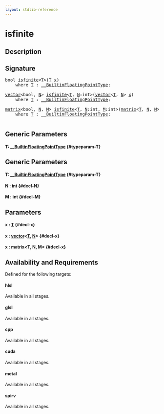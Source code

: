 ```yaml
---
layout: stdlib-reference
---
```


# isfinite

## Description





## Signature 

<pre>
bool <a href="/stdlib-reference/global-decls/isfinite">isfinite</a>&lt;<a href="/stdlib-reference/global-decls/isfinite#typeparam-T" class="code_type">T</a>&gt;(<a href="/stdlib-reference/global-decls/isfinite#typeparam-T" class="code_type">T</a> <a href="/stdlib-reference/global-decls/isfinite#decl-x" class="code_param">x</a>)
    <span class='code_keyword'>where</span> <a href="/stdlib-reference/global-decls/isfinite#typeparam-T" class="code_type">T</a> : <a href="/stdlib-reference/interfaces/BuiltinFloatingPointType/index">__BuiltinFloatingPointType</a>;

<a href="/stdlib-reference/types/vector/index">vector</a>&lt;bool, <a href="/stdlib-reference/types/vector/index#decl-N" class="code_var">N</a>&gt; <a href="/stdlib-reference/global-decls/isfinite">isfinite</a>&lt;<a href="/stdlib-reference/global-decls/isfinite#typeparam-T" class="code_type">T</a>, <a href="/stdlib-reference/global-decls/isfinite#decl-N" class="code_var">N</a>:int&gt;(<a href="/stdlib-reference/types/vector/index">vector</a>&lt;<a href="/stdlib-reference/types/vector/index#typeparam-T" class="code_type">T</a>, <a href="/stdlib-reference/types/vector/index#decl-N" class="code_var">N</a>&gt; <a href="/stdlib-reference/global-decls/isfinite#decl-x" class="code_param">x</a>)
    <span class='code_keyword'>where</span> <a href="/stdlib-reference/global-decls/isfinite#typeparam-T" class="code_type">T</a> : <a href="/stdlib-reference/interfaces/BuiltinFloatingPointType/index">__BuiltinFloatingPointType</a>;

<a href="/stdlib-reference/types/matrix/index">matrix</a>&lt;bool, <a href="/stdlib-reference/types/matrix/index#decl-N" class="code_var">N</a>, <a href="/stdlib-reference/types/matrix/index#decl-M" class="code_var">M</a>&gt; <a href="/stdlib-reference/global-decls/isfinite">isfinite</a>&lt;<a href="/stdlib-reference/global-decls/isfinite#typeparam-T" class="code_type">T</a>, <a href="/stdlib-reference/global-decls/isfinite#decl-N" class="code_var">N</a>:int, <a href="/stdlib-reference/global-decls/isfinite#decl-M" class="code_var">M</a>:int&gt;(<a href="/stdlib-reference/types/matrix/index">matrix</a>&lt;<a href="/stdlib-reference/types/matrix/T" class="code_type">T</a>, <a href="/stdlib-reference/types/matrix/index#decl-N" class="code_var">N</a>, <a href="/stdlib-reference/types/matrix/index#decl-M" class="code_var">M</a>&gt; <a href="/stdlib-reference/global-decls/isfinite#decl-x" class="code_param">x</a>)
    <span class='code_keyword'>where</span> <a href="/stdlib-reference/global-decls/isfinite#typeparam-T" class="code_type">T</a> : <a href="/stdlib-reference/interfaces/BuiltinFloatingPointType/index">__BuiltinFloatingPointType</a>;

</pre>

## Generic Parameters

#### T: [\_\_BuiltinFloatingPointType](/stdlib-reference/interfaces/BuiltinFloatingPointType/index) {#typeparam-T}

## Generic Parameters

#### T: [\_\_BuiltinFloatingPointType](/stdlib-reference/interfaces/BuiltinFloatingPointType/index) {#typeparam-T}
#### N  : int {#decl-N}
#### M  : int {#decl-M}

## Parameters

#### x  : [T](/stdlib-reference/global-decls/isfinite#typeparam-T) {#decl-x}
#### x  : [vector](/stdlib-reference/types/vector/index)\<[T](/stdlib-reference/types/vector/index#typeparam-T), [N](/stdlib-reference/types/vector/index#decl-N)\> {#decl-x}
#### x  : [matrix](/stdlib-reference/types/matrix/index)\<[T](/stdlib-reference/types/matrix/T), [N](/stdlib-reference/types/matrix/index#decl-N), [M](/stdlib-reference/types/matrix/index#decl-M)\> {#decl-x}

## Availability and Requirements

Defined for the following targets:

#### hlsl
Available in all stages.

#### glsl
Available in all stages.

#### cpp
Available in all stages.

#### cuda
Available in all stages.

#### metal
Available in all stages.

#### spirv
Available in all stages.



